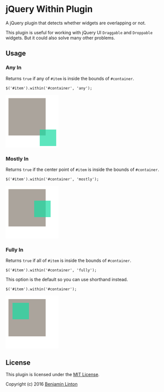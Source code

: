 # jQuery Within Plugin

A jQuery plugin that detects whether widgets are overlapping or not.

This plugin is useful for working with jQuery UI `Draggable` and
`Droppable` widgets. But it could also solve many other problems.


## Usage

### Any In

Returns `true` if any of `#item` is inside the bounds of `#container`.

```
$('#item').within('#container', 'any');
```

![Any In](docs/any.gif)


### Mostly In

Returns `true` if the center point of `#item` is inside the bounds of `#container`.

```
$('#item').within('#container', 'mostly');
```

![Mostly In](docs/mostly.gif)


### Fully In

Returns `true` if all of `#item` is inside the bounds of `#container`.

```
$('#item').within('#container', 'fully');
```

This option is the default so you can use shorthand instead.

```
$('#item').within('#container');
```

![Fully In](docs/fully.gif)


## License

This plugin is licensed under the [MIT License](LICENSE.txt).

Copyright (c) 2016 [Benjamin Linton](http://benlinton.com)
